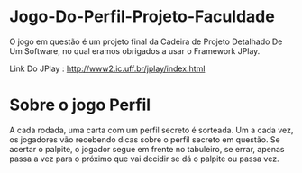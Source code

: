 # Jogo-Do-Perfil-Projeto-Faculdade

O jogo em questão é um projeto final da Cadeira de 
Projeto Detalhado De Um Software, no qual eramos obrigados a usar o
Framework JPlay.

Link Do JPlay : http://www2.ic.uff.br/jplay/index.html

# Sobre o jogo Perfil

A cada rodada, uma carta com um perfil secreto é sorteada. Um a cada vez, os jogadores vão recebendo dicas 
sobre o perfil secreto em questão. Se acertar o palpite, 
o jogador segue em frente no tabuleiro, se errar, 
apenas passa a vez para o próximo que vai decidir se dá o palpite ou passa vez.

